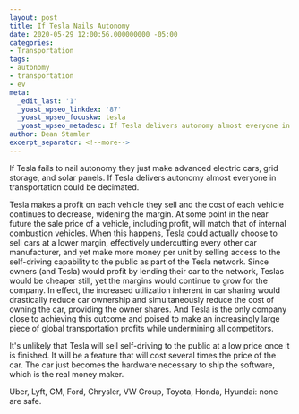 ```yaml
---
layout: post
title: If Tesla Nails Autonomy
date: 2020-05-29 12:00:56.000000000 -05:00
categories:
- Transportation
tags:
- autonomy
- transportation
- ev
meta:
  _edit_last: '1'
  _yoast_wpseo_linkdex: '87'
  _yoast_wpseo_focuskw: tesla
  _yoast_wpseo_metadesc: If Tesla delivers autonomy almost everyone in transportation could be decimated.
author: Dean Stamler
excerpt_separator: <!--more-->
---
```

If Tesla fails to nail autonomy they just make advanced electric cars, grid storage, and solar panels. If Tesla delivers autonomy almost everyone in transportation could be decimated.
<!--more-->
Tesla makes a profit on each vehicle they sell and the cost of each vehicle continues to decrease, widening the margin. At some point in the near future the sale price of a vehicle, including profit, will match that of internal combustion vehicles. When this happens, Tesla could actually choose to sell cars at a lower margin, effectively undercutting every other car manufacturer, and yet make more money per unit by selling access to the self-driving capability to the public as part of the Tesla network. Since owners (and Tesla) would profit by lending their car to the network, Teslas would be cheaper still, yet the margins would continue to grow for the company. In effect, the increased utilization inherent in car sharing would drastically reduce car ownership and simultaneously reduce the cost of owning the car, providing the owner shares. And Tesla is the only company close to achieving this outcome and poised to make an increasingly large piece of global transportation profits while undermining all competitors.

It's unlikely that Tesla will sell self-driving to the public at a low price once it is finished. It will be a feature that will cost several times the price of the car. The car just becomes the hardware necessary to ship the software, which is the real money maker.

Uber, Lyft, GM, Ford, Chrysler, VW Group, Toyota, Honda, Hyundai: none are safe.